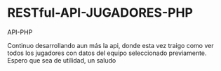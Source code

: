 # RESTful-API-JUGADORES-PHP
API-PHP

Continuo desarrollando aun más la api, donde esta vez traigo como ver todos los jugadores con datos del equipo seleccionado previamente.
Espero que sea de utilidad, un saludo


